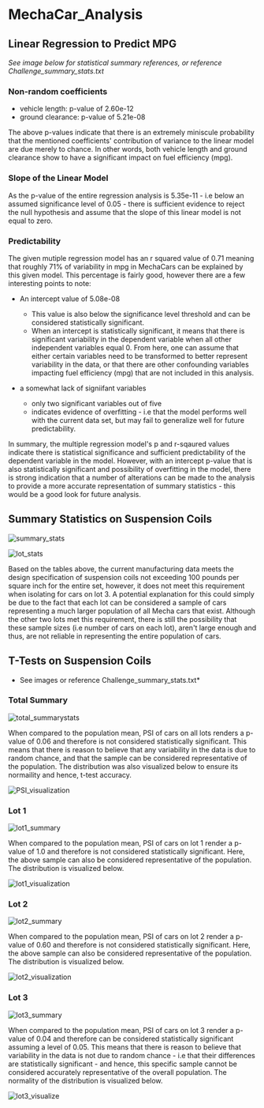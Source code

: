 # MechaCar_Analysis

## Linear Regression to Predict MPG
*See image below for statistical summary references, or reference Challenge_summary_stats.txt*
### Non-random coefficients 
- vehicle length: p-value of 2.60e-12 
- ground clearance: p-value of 5.21e-08 

The above p-values indicate that there is an extremely miniscule probability that the mentioned coefficients' contribution of variance to the linear model are due merely to chance. In other words, both vehicle length and ground clearance show to have a significant impact on fuel efficiency (mpg).

### Slope of the Linear Model 
As the p-value of the entire regression analysis is 5.35e-11 - i.e below an assumed significance level of 0.05 - there is sufficient evidence to reject the null hypothesis and assume that the slope of this linear model is not equal to zero. 

### Predictability 
The given mutiple regression model has an r squared value of 0.71 meaning that roughly 71% of variability in mpg in MechaCars can be explained by this given model. This percentage is fairly good, however there are a few interesting points to note:
- An intercept value of 5.08e-08
    - This value is also below the significance level threshold and can be considered statistically significant. 
    - When an intercept is statistically significant, it means that there is significant variability in the dependent variable when all other independent variables equal 0. From here, one can assume that either certain variables need to be transformed to better represent variability in the data, or that there are other confounding variables impacting fuel efficiency (mpg) that are not included in this analysis. 

- a somewhat lack of signiifant variables
    -  only two significant variables out of five 
    -  indicates evidence of overfitting - i.e that the model performs well with the current data set, but may fail to generalize well for future predictability. 

In summary, the multiple regression model's p and r-sqaured values indicate there is statistical significance and sufficient predictability of the dependent variable in the model. However, with an intercept p-value that is also statistically significant and possibility of overfitting in the model, there is strong indication that a number of alterations can be made to the analysis to provide a more accurate representation of summary statistics - this would be a good look for future analysis. 

## Summary Statistics on Suspension Coils 

![summary_stats](https://user-images.githubusercontent.com/79600550/121824150-065f9000-cc78-11eb-83e7-8c940147f799.png)

![lot_stats](https://user-images.githubusercontent.com/79600550/121824147-02337280-cc78-11eb-9288-f02702f366f6.png)

Based on the tables above, the current manufacturing data meets the design specification of suspension coils not exceeding 100 pounds per square inch for the entire set, however, it does not meet this requirement when isolating for cars on lot 3. A potential explanation for this could simply be due to the fact that each lot can be considered a sample of cars representing a much larger population of all Mecha cars that exist. Although the other two lots met this requirement, there is still the possibility that these sample sizes (i.e number of cars on each lot), aren't large enough and thus, are not reliable in representing the entire population of cars. 


## T-Tests on Suspension Coils 
* See images or reference Challenge_summary_stats.txt*
### Total Summary
![total_summarystats](https://user-images.githubusercontent.com/79600550/121824333-7d495880-cc79-11eb-835a-bfd19fe0d54b.png)

When compared to the population mean, PSI of cars on all lots renders a p-value of 0.06 and therefore is not considered statistically significant. This means that there is reason to believe that any variability in the data is due to random chance, and that the sample can be considered representative of the population. The distribution was also visualized below to ensure its normaility and hence, t-test accuracy.

![PSI_visualization](https://user-images.githubusercontent.com/79600550/121824436-2bed9900-cc7a-11eb-8dd9-3d4b27aa9520.png)


### Lot 1
![lot1_summary](https://user-images.githubusercontent.com/79600550/121824462-50e20c00-cc7a-11eb-9369-7521adbfc70c.png)

When compared to the population mean, PSI of cars on lot 1 render a p-value of 1.0 and therefore is not considered statistically significant. Here, the above sample can also be considered representative of the population. The distribution is visualized below.

![lot1_visualization](https://user-images.githubusercontent.com/79600550/121824506-aa4a3b00-cc7a-11eb-8c6f-9aab2a17b305.png)

### Lot 2
![lot2_summary](https://user-images.githubusercontent.com/79600550/121824541-df568d80-cc7a-11eb-8fd9-ea0a8cdaecc2.png)

When compared to the population mean, PSI of cars on lot 2 render a p-value of 0.60 and therefore is not considered statistically significant. Here, the above sample can also be considered representative of the population. The distribution is visualized below.

![lot2_visualization](https://user-images.githubusercontent.com/79600550/121824583-29d80a00-cc7b-11eb-85ea-e7e5b56b3e35.png)

### Lot 3
![lot3_summary](https://user-images.githubusercontent.com/79600550/121824609-6441a700-cc7b-11eb-967e-2a8330fcc4ad.png)

When compared to the population mean, PSI of cars on lot 3 render a p-value of 0.04 and therefore can be considered statistically significant assuming a level of 0.05. This means that there is reason to believe that variability in the data is not due to random chance - i.e that their differences are statistically significant - and hence, this specific sample cannot be considered accurately representative of the overall population. The normality of the distribution is visualized below.

![lot3_visualize](https://user-images.githubusercontent.com/79600550/121824691-05c8f880-cc7c-11eb-8d8c-8193a7b947e2.png)





